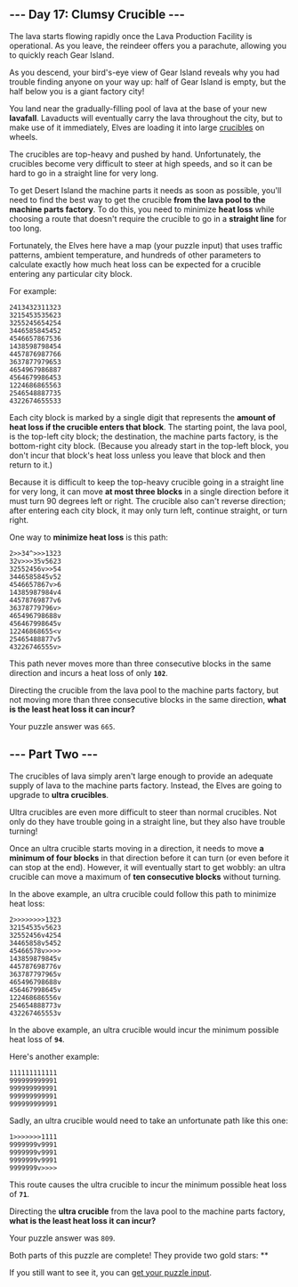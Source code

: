 \--- Day 17: Clumsy Crucible ---
--------------------------------

The lava starts flowing rapidly once the Lava Production Facility is operational. As you leave, the reindeer offers you a parachute, allowing you to quickly reach Gear Island.

As you descend, your bird's-eye view of Gear Island reveals why you had trouble finding anyone on your way up: half of Gear Island is empty, but the half below you is a giant factory city!

You land near the gradually-filling pool of lava at the base of your new **lavafall**. Lavaducts will eventually carry the lava throughout the city, but to make use of it immediately, Elves are loading it into large [crucibles](https://en.wikipedia.org/wiki/Crucible) on wheels.

The crucibles are top-heavy and pushed by hand. Unfortunately, the crucibles become very difficult to steer at high speeds, and so it can be hard to go in a straight line for very long.

To get Desert Island the machine parts it needs as soon as possible, you'll need to find the best way to get the crucible **from the lava pool to the machine parts factory**. To do this, you need to minimize **heat loss** while choosing a route that doesn't require the crucible to go in a **straight line** for too long.

Fortunately, the Elves here have a map (your puzzle input) that uses traffic patterns, ambient temperature, and hundreds of other parameters to calculate exactly how much heat loss can be expected for a crucible entering any particular city block.

For example:

    2413432311323
    3215453535623
    3255245654254
    3446585845452
    4546657867536
    1438598798454
    4457876987766
    3637877979653
    4654967986887
    4564679986453
    1224686865563
    2546548887735
    4322674655533


Each city block is marked by a single digit that represents the **amount of heat loss if the crucible enters that block**. The starting point, the lava pool, is the top-left city block; the destination, the machine parts factory, is the bottom-right city block. (Because you already start in the top-left block, you don't incur that block's heat loss unless you leave that block and then return to it.)

Because it is difficult to keep the top-heavy crucible going in a straight line for very long, it can move **at most three blocks** in a single direction before it must turn 90 degrees left or right. The crucible also can't reverse direction; after entering each city block, it may only turn left, continue straight, or turn right.

One way to **minimize heat loss** is this path:

    2>>34^>>>1323
    32v>>>35v5623
    32552456v>>54
    3446585845v52
    4546657867v>6
    14385987984v4
    44578769877v6
    36378779796v>
    465496798688v
    456467998645v
    12246868655<v
    25465488877v5
    43226746555v>


This path never moves more than three consecutive blocks in the same direction and incurs a heat loss of only **`102`**.

Directing the crucible from the lava pool to the machine parts factory, but not moving more than three consecutive blocks in the same direction, **what is the least heat loss it can incur?**

Your puzzle answer was `665`.

\--- Part Two ---
-----------------

The crucibles of lava simply aren't large enough to provide an adequate supply of lava to the machine parts factory. Instead, the Elves are going to upgrade to **ultra crucibles**.

Ultra crucibles are even more difficult to steer than normal crucibles. Not only do they have trouble going in a straight line, but they also have trouble turning!

Once an ultra crucible starts moving in a direction, it needs to move **a minimum of four blocks** in that direction before it can turn (or even before it can stop at the end). However, it will eventually start to get wobbly: an ultra crucible can move a maximum of **ten consecutive blocks** without turning.

In the above example, an ultra crucible could follow this path to minimize heat loss:

    2>>>>>>>>1323
    32154535v5623
    32552456v4254
    34465858v5452
    45466578v>>>>
    143859879845v
    445787698776v
    363787797965v
    465496798688v
    456467998645v
    122468686556v
    254654888773v
    432267465553v


In the above example, an ultra crucible would incur the minimum possible heat loss of **`94`**.

Here's another example:

    111111111111
    999999999991
    999999999991
    999999999991
    999999999991


Sadly, an ultra crucible would need to take an unfortunate path like this one:

    1>>>>>>>1111
    9999999v9991
    9999999v9991
    9999999v9991
    9999999v>>>>


This route causes the ultra crucible to incur the minimum possible heat loss of **`71`**.

Directing the **ultra crucible** from the lava pool to the machine parts factory, **what is the least heat loss it can incur?**

Your puzzle answer was `809`.

Both parts of this puzzle are complete! They provide two gold stars: \*\*

If you still want to see it, you can [get your puzzle input](../17/input).
